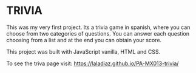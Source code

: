 # TRIVIA

This was my very first project. Its a trivia game in spanish, where you can choose from two categories of questions.
You can answer each question choosing from a list and at the end you can obtain your score.

This project was built with JavaScript vanilla, HTML and CSS.

To see the triva page visit: https://laladiaz.github.io/PA-MX013-trivia/


